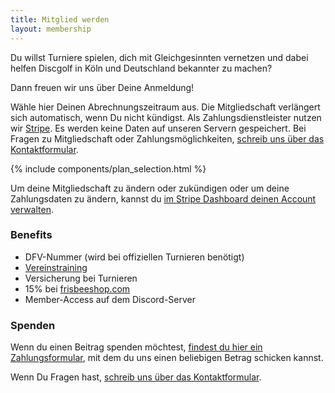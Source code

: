 ```yaml
---
title: Mitglied werden
layout: membership
---
```


Du willst Turniere spielen, dich mit Gleichgesinnten vernetzen und dabei helfen Discgolf in Köln und Deutschland bekannter zu machen?

Dann freuen wir uns über Deine Anmeldung!

Wähle hier Deinen Abrechnungszeitraum aus. Die Mitgliedschaft verlängert sich automatisch, wenn Du nicht kündigst. Als Zahlungsdienstleister nutzen wir [Stripe](https://stripe.com/de). Es werden keine Daten auf unseren Servern gespeichert. Bei Fragen zu Mitgliedschaft oder Zahlungsmöglichkeiten, [schreib uns über das Kontaktformular](/contact/).

{% include components/plan_selection.html %}

Um deine Mitgliedschaft zu ändern oder zukündigen oder um deine Zahlungsdaten zu ändern, kannst du [im Stripe Dashboard deinen Account verwalten](https://billing.stripe.com/p/login/3cseY17778iO6Vq6oo).

### Benefits

- DFV-Nummer (wird bei offiziellen Turnieren benötigt)
- [Vereinstraining](/training)
- Versicherung bei Turnieren
- 15% bei [frisbeeshop.com](https://frisbeeshop.com)
- Member-Access auf dem Discord-Server

### Spenden

Wenn du einen Beitrag spenden möchtest, [findest du hier ein Zahlungsformular](https://buy.stripe.com/5kAdULfSzh02eOIdQV), mit dem du uns einen beliebigen Betrag schicken kannst.

Wenn Du Fragen hast, [schreib uns über das Kontaktformular](/contact/).
